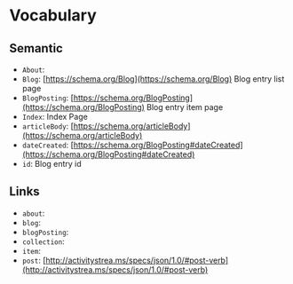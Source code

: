# Vocabulary

## Semantic

 * `About`: 
 * `Blog`: [https://schema.org/Blog](https://schema.org/Blog) Blog entry list page
 * `BlogPosting`: [https://schema.org/BlogPosting](https://schema.org/BlogPosting) Blog entry item page
 * `Index`: Index Page
 * `articleBody`: [https://schema.org/articleBody](https://schema.org/articleBody) 
 * `dateCreated`: [https://schema.org/BlogPosting#dateCreated](https://schema.org/BlogPosting#dateCreated) 
 * `id`: Blog entry id


## Links

 * `about`: 
 * `blog`: 
 * `blogPosting`: 
 * `collection`: 
 * `item`: 
 * `post`: [http://activitystrea.ms/specs/json/1.0/#post-verb](http://activitystrea.ms/specs/json/1.0/#post-verb) 
